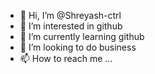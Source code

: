 - 👋 Hi, I’m @Shreyash-ctrl
- 👀 I’m interested in github
- 🌱 I’m currently learning github
- 💞️ I’m looking to do business 
- 📫 How to reach me ...

<!---
Shreyash-ctrl/Shreyash-ctrl is a ✨ special ✨ repository because its `README.md` (this file) appears on your GitHub profile.
You can click the Preview link to take a look at your changes.
--->
